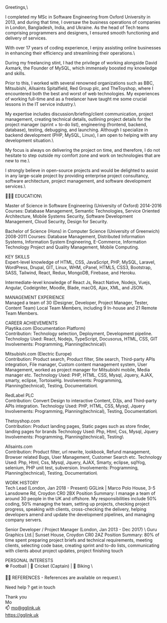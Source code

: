 Greetings,\

I completed my MSc in Software Engineering from Oxford University in 2013, and during that time, I oversaw the business operations of companies in London, Bangladesh, India, and Ukraine. As the head of Tech teams comprising programmers and designers, I ensured smooth functioning and delivery of services.

With over 17 years of coding experience, I enjoy assisting online businesses in enhancing their efficiency and streamlining their operations.\

During my freelancing stint, I had the privilege of working alongside David Axmark, the Founder of MySQL, which immensely boosted my knowledge and skills.

Prior to this, I worked with several renowned organizations such as BBC, Mitsubishi, Allsaints Spitalfield, Red Group plc, and TheToyshop, where I encountered both the best and worst of web technologies. My experiences of working full-time and as a freelancer have taught me some crucial lessons in the IT service industry.\

My expertise includes discussion/briefing/client communication, project management, creating technical details, outlining project details for the project manager (sprint + to-do list), engineering (frontend, backend, database), testing, debugging, and launching. Although I specialize in backend development (PHP, MySQL, Linux), I am open to helping with any development situation.\

My focus is always on delivering the project on time, and therefore, I do not hesitate to step outside my comfort zone and work on technologies that are new to me.\

I strongly believe in open-source projects and would be delighted to assist in any large-scale project by providing enterprise project consultancy, software architecture, project management, and software development services.\

🧑🏻‍🎓 EDUCATION\

Master of Science in Software Engineering (University of Oxford) 2014-2016
Courses: Database Management, Semantic Technologies, Service Oriented Architecture, Mobile Systems Security, Software Development Management, Cloud Security, Design for Security.

Bachelor of Science (Hons) in Computer Science (University of Greenwich) 2008-2011
Courses: Database Management, Distributed Information Systems, Information System Engineering, E-Commerce, Information Technology Project and Quality Management, Mobile Computing.

KEY SKILLS \
Expert-level knowledge of HTML, CSS, JavaScript, PHP, MySQL, Laravel, WordPress, Drupal, GIT, Linux, WHM, cPanel, HTML5, CSS3, Bootstrap, SASS, Tailwind, React, Redux, MongoDB, Firebase, and Heroku.

Intermediate-level knowledge of React Js, React Native, Nodejs, Vuejs, Angular, Codeigniter, Moodle, Blade, macOS, Ajax, XML, and JSON.

MANAGEMENT EXPERIENCE \
Managed a team of 30 (Designer, Developer, Project Manager, Tester, Content Team) Local Team Members, including 9 In-house and 21 Remote Team Members.

CAREER ACHIEVEMENTS \
Playtika.com (Documentation Platform) \
Contribution: Technology selection, Deployment, Development pipeline.
Technology Used: React, Nodejs, TypeScript, Docusorus, HTML, CSS, GIT
Involvements: Programming, Planning(technical)\

Mitsubishi.com (Electric Europe) \
Contribution: Product search, Product filter, Site search, Third-party APIs integration, File manager, Custom content management system, User Management, worked as project manager for Mitsubishi mobile, Media manager etc.
Technology Used: PHP, HTML, CSS, Mysql, Jquery, AJAX, smarty, eclipse, TortoiseHg.
Involvements: Programming, Planning(technical), Testing, Documentation\

RedLabel PLC \
Contribution: Convert Design to interactive Content, D3js, and Third-party APIs integration.
Technology Used: PHP, HTML, CSS, Mysql, Jquery
Involvements: Programming, Planning(technical), Testing, Documentation\

Thetoyshop.com \
Contribution: Product landing pages, Static pages such as store finder, landing pages for brands
Technology Used: Php, Html, Css, Mysql, Jquery
Involvements: Programming, Planning(technical), Testing\

Allsaints.com \
Contribution: Product filter, url rewrite, lookbook, Refund management, Browser related Bugs, User Management, Customer Search etc.
Technology Used: Php, Html, Css, Mysql, Jquery, AJAX, Smarty, eclipse, sqlYog, selenium, PHP unit test, subversion.
Involvements: Programming, Planning(technical), Testing, Documentation\

WORK HISTORY \
Tech Lead (London, Jan 2018 - Present)
GGLink | Marco Polo House, 3-5 Lansdowne Rd, Croydon CR0 2BX
Position Summary: I manage a team of around 30 people in the UK and offshore. My responsibilities include 50% coding, 50% managing the team, setting up projects, checking project progress, speaking with clients, cross-checking the delivery, helping developers amend and update the development pipelines, and managing company servers.

Senior Developer / Project Manager (London, Jan 2013 - Dec 2017) \ 
Guru Graphics Ltd.| Sunset House, Croydon CR0 2AZ
Position Summary: 80% of time spent preparing project briefs and technical requirements, meeting clients, selecting code base, creating sprint and to-do lists, communicating with clients about project updates, project finishing touch

PERSONAL INTERESTS\
⚽️ Football | 🏏 Cricket (Captain) | 🚴 Biking \


 ✍🏻 REFERENCES - References are available on request.\


Need help ? get in touch 

Thank you\
Mo\
📫 mo@gglink.uk\
https://gglink.uk
